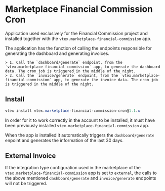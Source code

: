 # Marketplace Financial Commission Cron

Application used exclusively for the Financial Commission project and installed together with the `vtex.marketplace-financial-commission` app.

The application has the function of calling the endpoints responsible for generating the dashboard and generating invoices. 

    > 1. Call the `dashboard/generate` endpoint, from the `vtex.marketplace-financial-commission` app, to generate the dashboard data. The cron job is triggered in the middle of the night.
    > 2. Call the `invoice/generate` endpoint, from the `vtex.marketplace-financial-commission` app, to generate the invoice data. The cron job is triggered in the middle of the night.

## Install

```powershell
vtex install vtex.marketplace-financial-commission-cron@1.1.x
```

In order for it to work correctly in the account to be installed, it must have been previously installed `vtex.marketplace-financial-commission` app.

When the app is installed it automatically triggers the `dashboard/generate` enpoint and generates the information of the last 30 days.


## External Invoice

If the integration type configuration used in the marketplace of the `vtex.marketplace-financial-commission` app is set to `external`, the calls to the above mentioned `dashboard/generate` and `invoice/generate`  endpoints will not be triggered.
